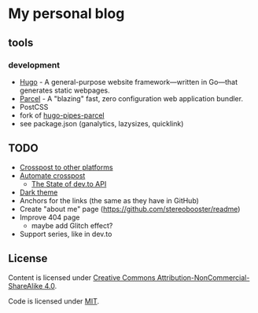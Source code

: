 # My personal blog

## tools

### development

- [Hugo](http://gohugo.io/) - A general-purpose website framework—written in Go—that generates static webpages.
- [Parcel](https://parceljs.org/) - A "blazing" fast, zero configuration web application bundler.
- PostCSS
- fork of [hugo-pipes-parcel](https://github.com/budparr/hugo-pipes-parcel)
- see package.json (ganalytics, lazysizes, quicklink)

## TODO

- [Crosspost to other platforms](https://dev.to/maxkatz/where-to-publish-content-53ao)
- [Automate crosspost](https://dev.to/maxime1992/manage-your-dev-to-blog-posts-from-a-git-repo-and-use-continuous-deployment-to-auto-publish-update-them-143j)
  - [The State of dev.to API](https://dev.to/alfredosalzillo/the-state-of-devto-v0-api-1o2)
- [Dark theme](https://dev.to/alexandersandberg/creating-a-website-theme-switcher-with-css-only-4kp2)
- Anchors for the links (the same as they have in GitHub)
- Create "about me" page (https://github.com/stereobooster/readme)
- Improve 404 page
  - maybe add Glitch effect?
- Support series, like in dev.to

## License

Content is licensed under [Creative Commons Attribution-NonCommercial-ShareAlike 4.0](http://creativecommons.org/licenses/by-nc-sa/4.0/).

Code is licensed under [MIT](https://opensource.org/licenses/MIT).
